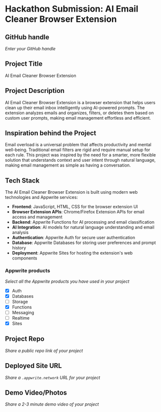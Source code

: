 # Hackathon Submission: AI Email Cleaner Browser Extension

## GitHub handle
_Enter your GitHub handle_

<!--
@your-github-handle
-->

## Project Title
AI Email Cleaner Browser Extension

<!--
AI Email Cleaner Browser Extension
-->

## Project Description    
AI Email Cleaner Browser Extension is a browser extension that helps users clean up their email inbox intelligently using AI-powered prompts. The extension analyzes emails and organizes, filters, or deletes them based on custom user prompts, making email management effortless and efficient.

<!--
The project I created is an AI-powered browser extension that revolutionizes email management by allowing users to clean up their inbox using natural language prompts. Users can tell the extension what kind of emails to keep, archive, or delete, and the AI handles the rest automatically.
-->

## Inspiration behind the Project  
Email overload is a universal problem that affects productivity and mental well-being. Traditional email filters are rigid and require manual setup for each rule. This project was inspired by the need for a smarter, more flexible solution that understands context and user intent through natural language, making email management as simple as having a conversation.

<!--
The reason I chose this idea/project was to solve the daily struggle of managing overflowing email inboxes. I wanted to leverage AI to make email cleanup intuitive and conversational, allowing users to simply describe what they want rather than configuring complex rules.
-->

## Tech Stack    
The AI Email Cleaner Browser Extension is built using modern web technologies and Appwrite services:

- **Frontend**: JavaScript, HTML, CSS for the browser extension UI
- **Browser Extension APIs**: Chrome/Firefox Extension APIs for email access and management
- **Backend**: Appwrite Functions for AI processing and email classification
- **AI Integration**: AI models for natural language understanding and email analysis
- **Authentication**: Appwrite Auth for secure user authentication
- **Database**: Appwrite Databases for storing user preferences and prompt history
- **Deployment**: Appwrite Sites for hosting the extension's web components

<!--
The technologies I used include JavaScript for the browser extension core, Appwrite Functions for serverless AI processing, Appwrite Auth for user management, and Appwrite Databases to store user settings and email processing rules.
-->

### Appwrite products
_Select all the Appwrite products you have used in your project_

<!--
Update the checkbox to [x] for the products used.

e.g.:

- [x] Auth 
-->

- [x] Auth
- [x] Databases
- [ ] Storage
- [x] Functions
- [ ] Messaging
- [ ] Realtime
- [x] Sites

## Project Repo  
_Share a public repo link of your project_

<!--
https://github.com/your-username/ai-email-cleaner-extension
-->

## Deployed Site URL
_Share a `.appwrite.network` URL for your project_

<!--
https://ai-email-cleaner.appwrite.network
-->

## Demo Video/Photos  
_Share a 2-3 minute demo video of your project_

<!--
https://www.youtube.com/watch?v=your-demo-video
-->
